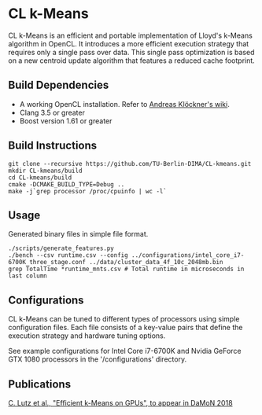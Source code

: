 # CL k-Means

CL k-Means is an efficient and portable implementation of Lloyd's k-Means
algorithm in OpenCL. It introduces a more efficient execution strategy that
requires only a single pass over data. This single pass optimization is based
on a new centroid update algorithm that features a reduced cache footprint.

## Build Dependencies

- A working OpenCL installation. Refer to [Andreas Klöckner's wiki](https://wiki.tiker.net/OpenCLHowTo).
- Clang 3.5 or greater
- Boost version 1.61 or greater

## Build Instructions

```
git clone --recursive https://github.com/TU-Berlin-DIMA/CL-kmeans.git
mkdir CL-kmeans/build
cd CL-kmeans/build
cmake -DCMAKE_BUILD_TYPE=Debug ..
make -j`grep processor /proc/cpuinfo | wc -l`
```

## Usage

Generated binary files in simple file format.

```
./scripts/generate_features.py
./bench --csv runtime.csv --config ../configurations/intel_core_i7-6700K_three_stage.conf ../data/cluster_data_4f_10c_2048mb.bin
grep TotalTime *runtime_mnts.csv # Total runtime in microseconds in last column
```

## Configurations

CL k-Means can be tuned to different types of processors using simple
configuration files. Each file consists of a key-value pairs that define the
execution strategy and hardware tuning options.

See example configurations for Intel Core i7-6700K and Nvidia GeForce GTX 1080
processors in the '/configurations' directory.

## Publications

[C. Lutz et al., "Efficient k-Means on GPUs", to appear in DaMoN 2018](https://www.dfki.de/web/forschung/publikationen/renameFileForDownload?filename=paper.pdf&file_id=uploads_3552)
